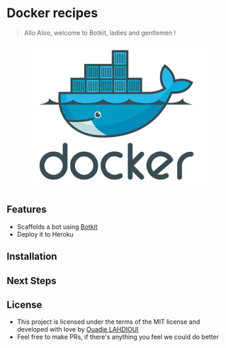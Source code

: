 # Docker recipes
> Allo Aloo, welcome to Botkit, ladies and gentlemen !

<p align="center">
	<img src="assets/docker-logo.png">
</p>

## Features

- Scaffolds a bot using [Botkit](https://github.com/howdyai/botkit)
- Deploy it to Heroku


## Installation

## Next Steps


## License

- This project is licensed under the terms of the MIT license and developed with love by [Ouadie LAHDIOUI](www.twitter.com/lahdiouiouadie)
- Feel free to make PRs, if there's anything you feel we could do better